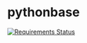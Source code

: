 pythonbase
==========

[![Requirements Status](https://requires.io/github/bastianh/pythonbase/requirements.png?branch=master)](https://requires.io/github/bastianh/pythonbase/requirements/?branch=master)
